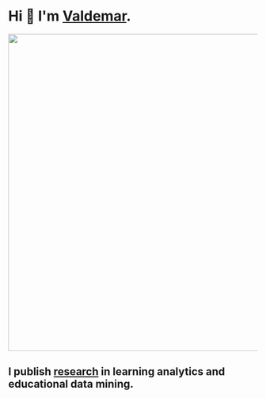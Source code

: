 # Hi 👋 I'm [Valdemar](https://elea.sk/valdemar/cv.pdf).

<img src="https://elea.sk/valdemar/images/slider/1.jpg" width="640">

## I publish [research](https://github.com/valdemarsv/research) in learning analytics and educational data mining.

<!--
**valdemarsv/valdemarsv** is a ✨ _special_ ✨ repository because its `README.md` (this file) appears on your GitHub profile.

Here are some ideas to get you started:
https://rahuldkjain.github.io/gh-profile-readme-generator/
-->
